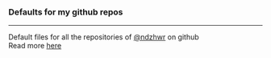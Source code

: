 ### Defaults for my github repos
____
Default files for all the repositories of [@ndzhwr](https://rexisn.me) on github  
Read more [here](https://docs.github.com/en/github/building-a-strong-community/creating-a-default-community-health-file)

